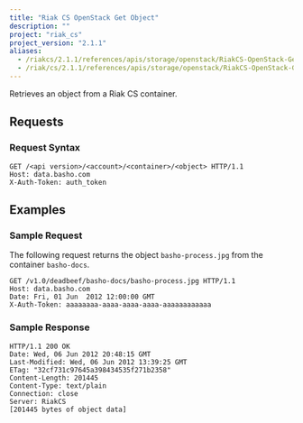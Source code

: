 ```yaml
---
title: "Riak CS OpenStack Get Object"
description: ""
project: "riak_cs"
project_version: "2.1.1"
aliases:
  - /riakcs/2.1.1/references/apis/storage/openstack/RiakCS-OpenStack-Get-Object
  - /riak/cs/2.1.1/references/apis/storage/openstack/RiakCS-OpenStack-Get-Object
---
```


Retrieves an object from a Riak CS container.

## Requests

### Request Syntax

```http
GET /<api version>/<account>/<container>/<object> HTTP/1.1
Host: data.basho.com
X-Auth-Token: auth_token
```

## Examples

### Sample Request

The following request returns the object `basho-process.jpg` from the container `basho-docs`.

```http
GET /v1.0/deadbeef/basho-docs/basho-process.jpg HTTP/1.1
Host: data.basho.com
Date: Fri, 01 Jun  2012 12:00:00 GMT
X-Auth-Token: aaaaaaaa-aaaa-aaaa-aaaa-aaaaaaaaaaaa
```

### Sample Response

```http
HTTP/1.1 200 OK
Date: Wed, 06 Jun 2012 20:48:15 GMT
Last-Modified: Wed, 06 Jun 2012 13:39:25 GMT
ETag: "32cf731c97645a398434535f271b2358"
Content-Length: 201445
Content-Type: text/plain
Connection: close
Server: RiakCS
[201445 bytes of object data]
```
